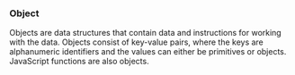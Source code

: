 ### Object

Objects are data structures that contain data and instructions for working with the data.
Objects consist of key-value pairs, where the keys are alphanumeric identifiers and the values can either be primitives or objects.
JavaScript functions are also objects.
